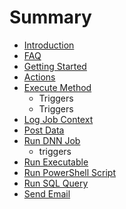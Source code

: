 # Summary

* [Introduction](README.md)
* [FAQ](faq.md)
* [Getting Started](getting_started.md)
* [Actions](actions.md)
* [Execute Method](execute_method.md)
   * Triggers
   * Triggers
* [Log Job Context](log_job_context.md)
* [Post Data](post_data.md)
* [Run DNN Job](run_dnn_job.md)
   * triggers
* [Run Executable](run_executable.md)
* [Run PowerShell Script](run_powershell_script.md)
* [Run SQL Query](run_sql_query.md)
* [Send Email](send_email.md)

